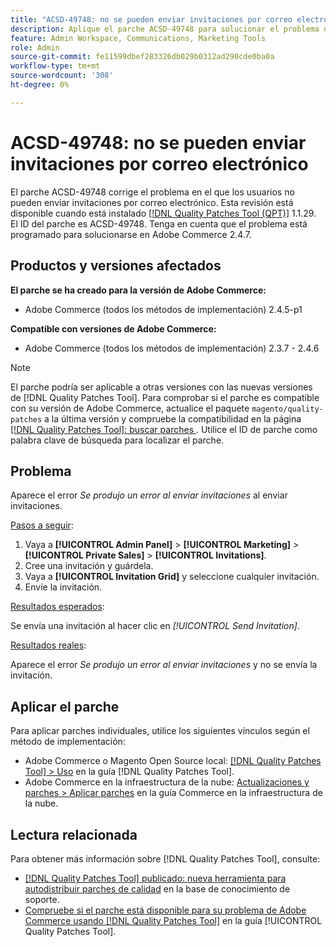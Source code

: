 ```yaml
---
title: "ACSD-49748: no se pueden enviar invitaciones por correo electrónico"
description: Aplique el parche ACSD-49748 para solucionar el problema de Adobe Commerce en el que los usuarios no pueden enviar invitaciones por correo electrónico.
feature: Admin Workspace, Communications, Marketing Tools
role: Admin
source-git-commit: fe11599dbef283326db029b0312ad290cde0ba0a
workflow-type: tm+mt
source-wordcount: '308'
ht-degree: 0%

---
```


# ACSD-49748: no se pueden enviar invitaciones por correo electrónico

El parche ACSD-49748 corrige el problema en el que los usuarios no pueden enviar invitaciones por correo electrónico. Esta revisión está disponible cuando está instalado [[!DNL Quality Patches Tool (QPT)]](https://experienceleague.adobe.com/en/docs/commerce-knowledge-base/kb/announcements/commerce-announcements/magento-quality-patches-released-new-tool-to-self-serve-quality-patches) 1.1.29. El ID del parche es ACSD-49748. Tenga en cuenta que el problema está programado para solucionarse en Adobe Commerce 2.4.7.

## Productos y versiones afectados

**El parche se ha creado para la versión de Adobe Commerce:**

* Adobe Commerce (todos los métodos de implementación) 2.4.5-p1

**Compatible con versiones de Adobe Commerce:**

* Adobe Commerce (todos los métodos de implementación) 2.3.7 - 2.4.6

>[!NOTE]
>
>El parche podría ser aplicable a otras versiones con las nuevas versiones de [!DNL Quality Patches Tool]. Para comprobar si el parche es compatible con su versión de Adobe Commerce, actualice el paquete `magento/quality-patches` a la última versión y compruebe la compatibilidad en la página [[!DNL Quality Patches Tool]: buscar parches ](https://experienceleague.adobe.com/tools/commerce-quality-patches/index.html). Utilice el ID de parche como palabra clave de búsqueda para localizar el parche.

## Problema

Aparece el error *Se produjo un error al enviar invitaciones* al enviar invitaciones.

<u>Pasos a seguir</u>:

1. Vaya a **[!UICONTROL Admin Panel]** > **[!UICONTROL Marketing]** > **[!UICONTROL Private Sales]** > **[!UICONTROL Invitations]**.
1. Cree una invitación y guárdela.
1. Vaya a **[!UICONTROL Invitation Grid]** y seleccione cualquier invitación.
1. Envíe la invitación.

<u>Resultados esperados</u>:

Se envía una invitación al hacer clic en *[!UICONTROL Send Invitation]*.

<u>Resultados reales</u>:

Aparece el error *Se produjo un error al enviar invitaciones* y no se envía la invitación.

## Aplicar el parche

Para aplicar parches individuales, utilice los siguientes vínculos según el método de implementación:

* Adobe Commerce o Magento Open Source local: [[!DNL Quality Patches Tool] > Uso](/help/tools/quality-patches-tool/usage.md) en la guía [!DNL Quality Patches Tool].
* Adobe Commerce en la infraestructura de la nube: [Actualizaciones y parches > Aplicar parches](https://experienceleague.adobe.com/docs/commerce-cloud-service/user-guide/develop/upgrade/apply-patches.html) en la guía Commerce en la infraestructura de la nube.

## Lectura relacionada

Para obtener más información sobre [!DNL Quality Patches Tool], consulte:

* [[!DNL Quality Patches Tool] publicado: nueva herramienta para autodistribuir parches de calidad](https://experienceleague.adobe.com/en/docs/commerce-knowledge-base/kb/announcements/commerce-announcements/magento-quality-patches-released-new-tool-to-self-serve-quality-patches) en la base de conocimiento de soporte.
* [Compruebe si el parche está disponible para su problema de Adobe Commerce usando [!DNL Quality Patches Tool]](/help/tools/quality-patches-tool/patches-available-in-qpt/check-patch-for-magento-issue-with-magento-quality-patches.md) en la guía [!UICONTROL Quality Patches Tool].

